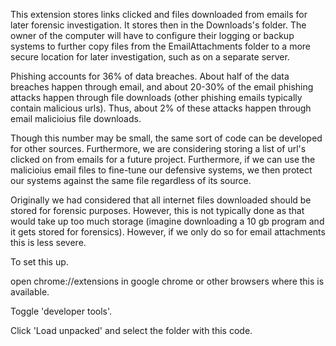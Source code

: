 This extension stores links clicked and files downloaded from emails for later forensic investigation. It stores then in the Downloads's folder. The owner of the computer will have to configure their logging or backup systems to further copy files from the EmailAttachments folder to a more secure location for later investigation, such as on a separate server.

Phishing accounts for 36% of data breaches. About half of the data breaches happen through email, and about 20-30% of the email phishing attacks happen through file downloads (other phishing emails typically contain malicious urls). Thus, about 2% of these attacks happen through email malicioius file downloads.

Though this number may be small, the same sort of code can be developed for other sources. Furthermore, we are considering storing a list of url's clicked on from emails for a future project. Furthermore, if we can use the malicioius email files to fine-tune our defensive systems, we then protect our systems against the same file regardless of its source.

Originally we had considered that all internet files downloaded should be stored for forensic purposes. However, this is not typically done as that would take up too much storage (imagine downloading a 10 gb program and it gets stored for forensics). However, if we only do so for email attachments this is less severe.

To set this up.

open chrome://extensions in google chrome or other browsers where this is available.

Toggle 'developer tools'.

Click 'Load unpacked' and select the folder with this code.
